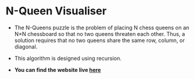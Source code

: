 # N-Queen Visualiser

- The N-Queens puzzle is the problem of placing N chess queens on an N×N chessboard so that no two queens threaten each other. Thus, a solution requires that no two queens share the same row, column, or diagonal.

- This algorithm is designed using recursion.
- **You can find the website live <a href="https://ajinkyapatil008.github.io/N-Queens/">here</a>**
